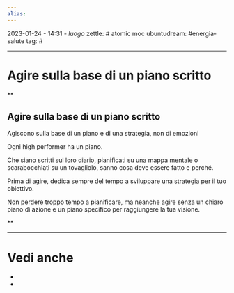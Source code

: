 ```yaml
---
alias: 
---
```

2023-01-24 - 14:31 - *luogo*
zettle: # atomic moc
ubuntudream: #energia-salute
tag: #

---
# Agire sulla base di un piano scritto

**

## Agire sulla base di un piano scritto

Agiscono sulla base di un piano e di una strategia, non di emozioni

Ogni high performer ha un piano.

Che siano scritti sul loro diario, pianificati su una mappa mentale o scarabocchiati su un tovagliolo, sanno cosa deve essere fatto e perché.

Prima di agire, dedica sempre del tempo a sviluppare una strategia per il tuo obiettivo.

Non perdere troppo tempo a pianificare, ma neanche agire senza un chiaro piano di azione e un piano specifico per raggiungere la tua visione.

  
**



---
# Vedi anche
- 
- 
